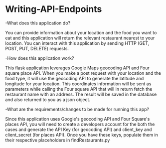 # Writing-API-Endpoints

-What does this application do?

You can provide information about your location and the food you want to eat and this application will return the relevant restaurant nearest to your location. You can interact with this application by sending HTTP (GET, POST, PUT, DELETE) requests.

-How does this application work?

This flask application leverages Google Maps geocoding API and Four square place API. When you make a post request with your location and the food type, it will use the geocoding API to generate the latitude and longitude for your location. This coordinates information will be sent as parameters while calling the Four square API that will in return fetch the restaurant name with an address. The result will be saved in the database and also returned to you as a json object.

-What are the requirements/changes to be made for running this app?

Since this application uses Google's geocoding API and Four Square's places API, you will need to create a developers account for the both the cases and generate the API Key (for geocoding API) and client_key and client_secret (for places API). Once you have these keys, populate them in their respective placeholders in findRestaurants.py
